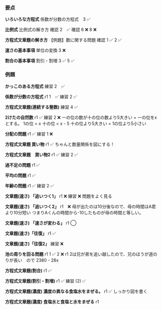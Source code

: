 ### 要点
**いろいろな方程式**
係数が分数の方程式　3 ✅

**比例式**
比例式の解き方 確認 2　✅
確認  6 ❌ 8 ❌

**方程式文章題の解き方**
【例題】数に関する問題
確認 1 ✅ 2 ✅

**速さの基本事項**
単位の変換 3 ❌

**割合の基本事項**
割引・割増 3 ✅ 5 ✅

### 例題
**かっこのある方程式**
練習 2　✅

**係数が分数の方程式**
r1 1　✅
練習 2 ✅

**方程式文章題(連続する整数)**
練習 4 ✅

**2けたの自然数**
r1 ✅
練習 2 ❌
一の位の数が十の位の数より5大きい =
一の位をxとする。 1の位 = x 十の位 = x - 5 
十の位より5大きい = 1の位より5小さい

**分配の問題**
r1 ✅
練習 1 ❌

**方程式文章題 買い物**
r1 ✅
ちゃんと数量関係を図にする！

**方程式文章題　買い物2**
r1 ✅
練習 2 ✅

**過不足の問題**
r1 ✅

**平均の問題**
r1 ✅

**年齢の問題**
r1 ✅
練習 2 ✅

**文章題(速さ) 「追いつく1」**
r1 ❌
練習 ❌
問題をよく見る

**文章題(速さ) 「追いつく2」**
r1　❌
母が出たのは10分後なので、母の時間はA君より10分短い
つまりAくんの時間から-10したものが母の時間と等しい。

**文章題(速さ) 「速さが変わる」**
r1 ◯

**文章題(速さ)「往復」**
r1 ✅

**文章題(速さ)「往復2」**
練習 ❌

**池の周りを回る問題**
r1 1 ✅ 2 ❌
r1 2は兄が弟を追い越したので、兄のほうが道のりが長い　ので 2380 - 28x

**方程式文章題(割合)**
r1 ✅

**方程式文章題(割引・割増)**
r1 ✅
練習 (2) ✅

**方程式文章題(濃度) 濃度の異なる食塩水をまぜる。**
r1 ✅
しっかり図を書く

**方程式文章題(濃度) 食塩水と食塩と水をまぜる**
r1 